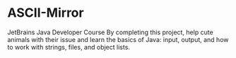 # ASCII-Mirror
JetBrains Java Developer Course
By completing this project, help cute animals with their issue and learn the basics of Java: input, output, and how to work with strings, files, and object lists.
